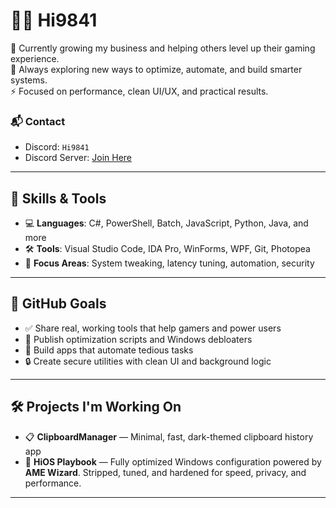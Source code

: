 # 👨‍💻 Hi9841

🎯 Currently growing my business and helping others level up their gaming experience.  
🧠 Always exploring new ways to optimize, automate, and build smarter systems.  
⚡ Focused on performance, clean UI/UX, and practical results.

### 📬 Contact
- Discord: `Hi9841`
- Discord Server: [Join Here](https://discord.gg/TamrVgRBE4)

---

## 🧰 Skills & Tools

- 💻 **Languages**: C#, PowerShell, Batch, JavaScript, Python, Java, and more  
- 🛠️ **Tools**: Visual Studio Code, IDA Pro, WinForms, WPF, Git, Photopea  
- 🔎 **Focus Areas**: System tweaking, latency tuning, automation, security

---

## 🚀 GitHub Goals

- ✅ Share real, working tools that help gamers and power users  
- 🔧 Publish optimization scripts and Windows debloaters  
- 🤖 Build apps that automate tedious tasks  
- 🔒 Create secure utilities with clean UI and background logic

---

## 🛠️ Projects I'm Working On

- 📋 **ClipboardManager** — Minimal, fast, dark-themed clipboard history app  
- 🧩 **HiOS Playbook** — Fully optimized Windows configuration powered by **AME Wizard**. Stripped, tuned, and hardened for speed, privacy, and performance.

---
